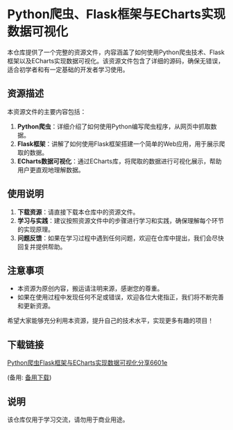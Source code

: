 # Python爬虫、Flask框架与ECharts实现数据可视化

本仓库提供了一个完整的资源文件，内容涵盖了如何使用Python爬虫技术、Flask框架以及ECharts实现数据可视化。该资源文件包含了详细的源码，确保无错误，适合初学者和有一定基础的开发者学习使用。

## 资源描述

本资源文件的主要内容包括：

1. **Python爬虫**：详细介绍了如何使用Python编写爬虫程序，从网页中抓取数据。
2. **Flask框架**：讲解了如何使用Flask框架搭建一个简单的Web应用，用于展示爬取的数据。
3. **ECharts数据可视化**：通过ECharts库，将爬取的数据进行可视化展示，帮助用户更直观地理解数据。

## 使用说明

1. **下载资源**：请直接下载本仓库中的资源文件。
2. **学习与实践**：建议按照资源文件中的步骤进行学习和实践，确保理解每个环节的实现原理。
3. **问题反馈**：如果在学习过程中遇到任何问题，欢迎在仓库中提出，我们会尽快回复并提供帮助。

## 注意事项

- 本资源为原创内容，搬运请注明来源，感谢您的尊重。
- 如果在使用过程中发现任何不足或错误，欢迎各位大佬指正，我们将不断完善和更新资源。

希望大家能够充分利用本资源，提升自己的技术水平，实现更多有趣的项目！

## 下载链接
[Python爬虫Flask框架与ECharts实现数据可视化分享6601e](https://pan.quark.cn/s/c85823903f33) 

(备用: [备用下载](https://pan.baidu.com/s/1AXuwPdbxsRh4At40w0UHnQ?pwd=1234))

## 说明

该仓库仅用于学习交流，请勿用于商业用途。
